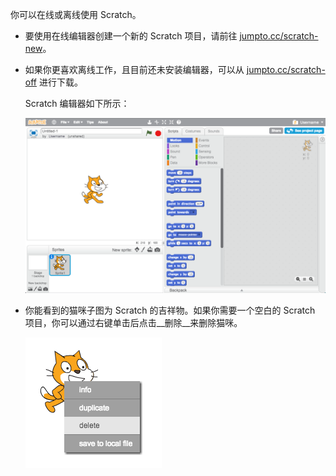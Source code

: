 你可以在线或离线使用 Scratch。

+ 要使用在线编辑器创建一个新的 Scratch 项目，请前往 <a href="http://jumpto.cc/scratch-new" target="_blank">jumpto.cc/scratch-new</a>。

+ 如果你更喜欢离线工作，且目前还未安装编辑器，可以从 <a href="http://jumpto.cc/scratch-off" target="_blank">jumpto.cc/scratch-off</a> 进行下载。

	Scratch 编辑器如下所示：

	![screenshot](images/scratch-editor.png)

+ 你能看到的猫咪子图为 Scratch 的吉祥物。如果你需要一个空白的 Scratch 项目，你可以通过右键单击后点击__删除__来删除猫咪。

	![screenshot](images/delete.png)
